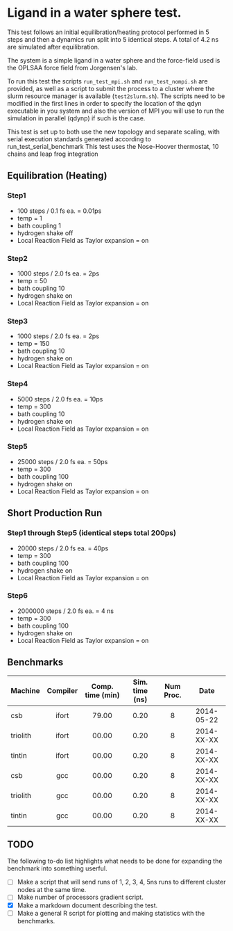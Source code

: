 Ligand in a water sphere test.
================================================================================

This test follows an initial equilibration/heating protocol performed 
in 5 steps and then a dynamics run split into 5 identical steps. A total of
4.2 ns are simulated after equilibration.

The system is a simple ligand in a water sphere and the
force-field used is the OPLSAA force field from Jorgensen's lab.

To run this test the scripts `run_test_mpi.sh` and `run_test_nompi.sh` are
provided, as well as a script to submit the process to a cluster where the
slurm resource manager is available (`test2slurm.sh`). The scripts need to be
modified in the first lines in order to specify the location of the qdyn
executable in you system and also the version of MPI you will use to run the
simulation in parallel (qdynp) if such is the case.


This test is set up to both use the new topology and separate scaling, with serial execution
standards generated according to run_test_serial_benchmark
This test uses the Nose-Hoover thermostat, 10 chains and leap frog integration

Equilibration (Heating)
--------------------------------------------------------------------------------

### Step1
 - 100 steps / 0.1 fs ea. = 0.01ps
 - temp = 1
 - bath coupling 1
 - hydrogen shake off
 - Local Reaction Field as Taylor expansion = on


### Step2
 - 1000 steps / 2.0 fs ea. = 2ps
 - temp = 50
 - bath coupling 10
 - hydrogen shake on
 - Local Reaction Field as Taylor expansion = on


### Step3
 - 1000 steps / 2.0 fs ea. = 2ps
 - temp = 150
 - bath coupling 10
 - hydrogen shake on
 - Local Reaction Field as Taylor expansion = on


### Step4
 - 5000 steps / 2.0 fs ea. = 10ps
 - temp = 300
 - bath coupling 10
 - hydrogen shake on
 - Local Reaction Field as Taylor expansion = on


### Step5
 - 25000 steps / 2.0 fs ea. = 50ps
 - temp = 300
 - bath coupling 100
 - hydrogen shake on
 - Local Reaction Field as Taylor expansion = on



Short Production Run
--------------------------------------------------------------------------------

### Step1 through Step5 (identical steps total 200ps)
 - 20000 steps / 2.0 fs ea. = 40ps
 - temp = 300
 - bath coupling 100
 - hydrogen shake on
 - Local Reaction Field as Taylor expansion = on

### Step6
 - 2000000 steps / 2.0 fs ea. = 4 ns
 - temp = 300
 - bath coupling 100
 - hydrogen shake on
 - Local Reaction Field as Taylor expansion = on

Benchmarks
--------------------------------------------------------------------------------


|  Machine     | Compiler    | Comp. time (min) | Sim. time (ns) | Num Proc. |    Date    |
|:-------------|:-----------:|:----------------:|:--------------:|:---------:|:----------:|
| csb          | ifort       | 79.00            |      0.20      |   8       | 2014-05-22 |
| triolith     | ifort       | 00.00            |      0.20      |   8       | 2014-XX-XX |
| tintin       | ifort       | 00.00            |      0.20      |   8       | 2014-XX-XX |
| csb          | gcc         | 00.00            |      0.20      |   8       | 2014-XX-XX |
| triolith     | gcc         | 00.00            |      0.20      |   8       | 2014-XX-XX |
| tintin       | gcc         | 00.00            |      0.20      |   8       | 2014-XX-XX |


TODO
--------------------------------------------------------------------------------

The following to-do list highlights what needs to be done for expanding the benchmark into
something userful.

- [ ] Make a script that will send runs of 1, 2, 3, 4, 5ns runs to different cluster nodes
      at the same time.
- [ ] Make number of processors gradient script.
- [x] Make a markdown document describing the test.
- [ ] Make a general R script for plotting and making statistics with the benchmarks.
